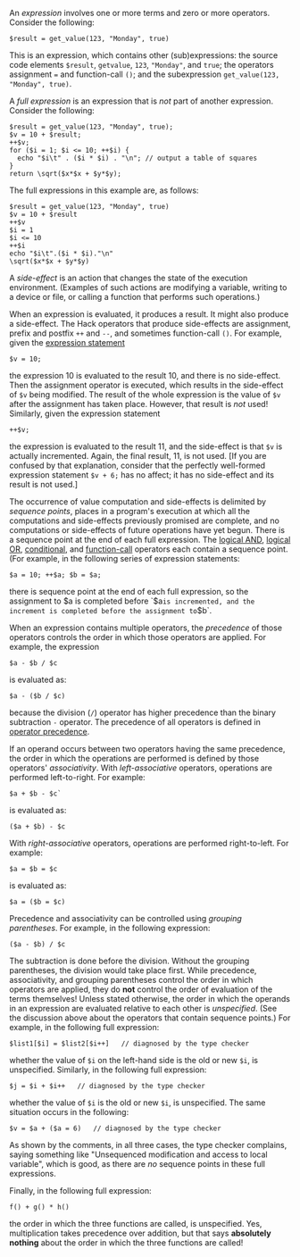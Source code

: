 An *expression* involves one or more terms and zero or more operators.  Consider the following:

```Hack
$result = get_value(123, "Monday", true)
```

This is an expression, which contains other (sub)expressions: the source code elements `$result`, `getvalue`, `123`, `"Monday"`,
and `true`; the operators assignment `=` and function-call `()`; and the subexpression `get_value(123, "Monday", true)`.

A *full expression* is an expression that is *not* part of another expression.  Consider the following:

```Hack
$result = get_value(123, "Monday", true);
$v = 10 + $result;
++$v;
for ($i = 1; $i <= 10; ++$i) {
  echo "$i\t" . ($i * $i) . "\n"; // output a table of squares
}
return \sqrt($x*$x + $y*$y);
```

The full expressions in this example are, as follows:

```Hack
$result = get_value(123, "Monday", true)
$v = 10 + $result
++$v
$i = 1
$i <= 10
++$i
echo "$i\t".($i * $i)."\n"
\sqrt($x*$x + $y*$y)
```

A *side-effect* is an action that changes the state of the execution environment. (Examples of such actions are modifying a variable,
writing to a device or file, or calling a function that performs such operations.)

When an expression is evaluated, it produces a result. It might also produce a side-effect. The Hack operators that produce side-effects are
assignment, prefix and postfix `++` and `--`, and sometimes function-call `()`.  For example, given the
[expression statement](../statements/expression-statements.md)

```Hack
$v = 10;
```

the expression 10 is evaluated to the result 10, and there is no side-effect. Then the assignment operator is executed, which results in the
side-effect of `$v` being modified. The result of the whole expression is the value of `$v` after the assignment has taken place. However,
that result is *not* used! Similarly, given the expression statement

```Hack
++$v;
```

the expression is evaluated to the result 11, and the side-effect is that `$v` is actually incremented. Again, the final result, 11, is not
used.  [If you are confused by that explanation, consider that the perfectly well-formed expression statement `$v + 6;` has no affect; it
has no side-effect and its result is not used.]

The occurrence of value computation and side-effects is delimited by *sequence points*, places in a program's execution at which all
the computations and side-effects previously promised are complete, and no computations or side-effects of future operations have yet
begun. There is a sequence point at the end of each full expression. The [logical AND](logical-AND.md), [logical OR](logical-inclusive-OR.md),
[conditional](conditional.md), and [function-call](function-call.md) operators each contain a sequence point. (For example, in the following
series of expression statements:

```Hack
$a = 10; ++$a; $b = $a;
```

there is sequence point at the end of each full expression, so the assignment to $a is completed before `$a` is incremented, and the
increment is completed before the assignment to `$b`.

When an expression contains multiple operators, the *precedence* of those operators controls the order in which those operators are
applied. For example, the expression

```Hack
$a - $b / $c
```

is evaluated as:

```Hack
$a - ($b / $c)
```

because the division (`/`) operator has higher precedence than the binary subtraction `-` operator.  The precedence of all operators is
defined in [operator precedence](operator-precedence.md).

If an operand occurs between two operators having the same precedence, the order in which the operations are performed is defined by those
operators' *associativity*. With *left-associative* operators, operations are performed left-to-right.  For example:

```Hack
$a + $b - $c`
```

is evaluated as:

```Hack
($a + $b) - $c
```

With *right-associative* operators, operations are performed right-to-left.  For example:

```Hack
$a = $b = $c
```

is evaluated as:

```Hack
$a = ($b = $c)
```

Precedence and associativity can be controlled using *grouping parentheses*. For example, in the following expression:

```Hack
($a - $b) / $c
```

The subtraction is done before the division. Without the grouping parentheses, the division would take place first.
While precedence, associativity, and grouping parentheses control the order in which operators are applied, they do **not** control
the order of evaluation of the terms themselves! Unless stated otherwise, the order in which the operands in an expression are evaluated
relative to each other is *unspecified*. (See the discussion above about the operators that contain sequence points.)  For example, in
the following full expression:

```Hack
$list1[$i] = $list2[$i++]   // diagnosed by the type checker
```

whether the value of `$i` on the left-hand side is the old or new `$i`, is unspecified. Similarly, in the following full expression:

```Hack
$j = $i + $i++   // diagnosed by the type checker
```

whether the value of `$i` is the old or new `$i`, is unspecified. The same situation occurs in the following:

```Hack
$v = $a + ($a = 6)   // diagnosed by the type checker
```

As shown by the comments, in all three cases, the type checker complains, saying something like "Unsequenced modification and access
to local variable", which is good, as there are *no* sequence points in these full expressions.

Finally, in the following full expression:

```Hack
f() + g() * h()
```

the order in which the three functions are called, is unspecified.  Yes, multiplication takes precedence over addition, but that
says **absolutely nothing** about the order in which the three functions are called!
